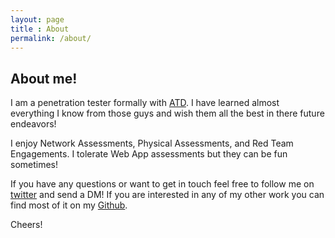```yaml
---
layout: page
title : About
permalink: /about/
---
```


## About me!

I am a penetration tester formally with [ATD](ps://twitter.com/search?q=%23ATD4Life&src=hash).  I have learned almost everything I know from those guys and wish them all the best in there future endeavors!

I enjoy Network Assessments,  Physical Assessments, and Red Team Engagements.  I tolerate Web App assessments but they can be fun sometimes!

If you have any questions or want to get in touch feel free to follow me on [twitter](https://twitter.com/n0pe_sled) and send a DM!  If you are interested in any of my other work you can find most of it on my [Github](https://github.com/jcatrambone94).

Cheers!
